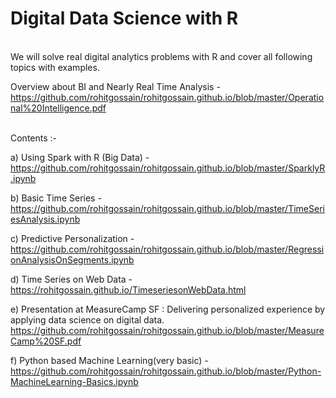 # Digital Data Science with R

<br> We will solve real digital analytics problems with R and cover all following topics with examples.</br> 

Overview about BI and Nearly Real Time Analysis - https://github.com/rohitgossain/rohitgossain.github.io/blob/master/Operational%20Intelligence.pdf

<br>Contents :- </br>

a) Using Spark with R (Big Data) - https://github.com/rohitgossain/rohitgossain.github.io/blob/master/SparklyR.ipynb

b) Basic Time Series - https://github.com/rohitgossain/rohitgossain.github.io/blob/master/TimeSeriesAnalysis.ipynb

c) Predictive Personalization - https://github.com/rohitgossain/rohitgossain.github.io/blob/master/RegressionAnalysisOnSegments.ipynb

d) Time Series on Web Data - https://rohitgossain.github.io/TimeseriesonWebData.html

e) Presentation at MeasureCamp SF : Delivering personalized experience by applying data science on digital data.
https://github.com/rohitgossain/rohitgossain.github.io/blob/master/MeasureCamp%20SF.pdf

f) Python based Machine Learning(very basic) - https://github.com/rohitgossain/rohitgossain.github.io/blob/master/Python-MachineLearning-Basics.ipynb

